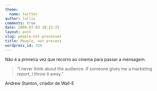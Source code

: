 ```yaml
---
theme:
  name: twitter
author: lullis
comments: true
date: 2008-07-03 18:21:25
layout: post
slug: people-not-processes
title: People, not process
wordpress_id: 329
---
```


Não é a primeira vez que recorro ao cinema para passar a mensagem.


> “I never think about the audience. If someone gives me a marketing report, I throw it away.”


Andrew Stanton, criador de Wall-E
